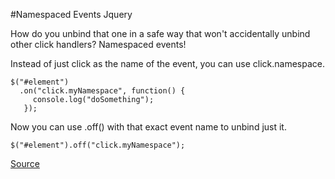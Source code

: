 #Namespaced Events Jquery

How do you unbind that one in a safe way that won't accidentally unbind other click handlers? Namespaced events!

Instead of just click as the name of the event, you can use click.namespace.
```
$("#element")
  .on("click.myNamespace", function() { 
     console.log("doSomething");
   });
```
Now you can use .off() with that exact event name to unbind just it.
```
$("#element").off("click.myNamespace");
```

[Source](https://css-tricks.com/namespaced-events-jquery/)
